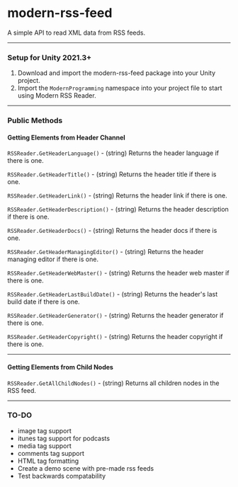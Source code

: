 # modern-rss-feed
A simple API to read XML data from RSS feeds.

------

### Setup for Unity 2021.3+

1. Download and import the modern-rss-feed package into your Unity project.
2. Import the `ModernProgramming` namespace into your project file to start using Modern RSS Reader.

------

### Public Methods

#### Getting Elements from Header Channel

`RSSReader.GetHeaderLanguage()` - (string) Returns the header language if there is one.

`RSSReader.GetHeaderTitle()` - (string) Returns the header title if there is one.

`RSSReader.GetHeaderLink()` - (string) Returns the header link if there is one.

`RSSReader.GetHeaderDescription()` - (string) Returns the header description if there is one.

`RSSReader.GetHeaderDocs()` - (string) Returns the header docs if there is one.

`RSSReader.GetHeaderManagingEditor()` - (string) Returns the header managing editor if there is one.

`RSSReader.GetHeaderWebMaster()` - (string) Returns the header web master if there is one.

`RSSReader.GetHeaderLastBuildDate()` - (string) Returns the header's last build date if there is one.

`RSSReader.GetHeaderGenerator()` - (string) Returns the header generator if there is one.

`RSSReader.GetHeaderCopyright()` - (string) Returns the header copyright if there is one.

------

#### Getting Elements from Child Nodes

`RSSReader.GetAllChildNodes()` - (string) Returns all children nodes in the RSS feed.

------

### TO-DO

- image tag support
- itunes tag support for podcasts
- media tag support
- comments tag support
- HTML tag formatting
- Create a demo scene with pre-made rss feeds
- Test backwards compatability